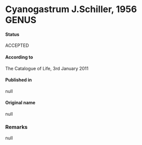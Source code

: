 # Cyanogastrum J.Schiller, 1956 GENUS

#### Status
ACCEPTED

#### According to
The Catalogue of Life, 3rd January 2011

#### Published in
null

#### Original name
null

### Remarks
null